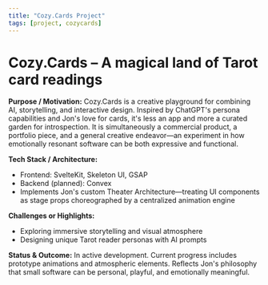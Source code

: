 ```yaml
---
title: "Cozy.Cards Project"
tags: [project, cozycards]
---
```


# Cozy.Cards – A magical land of Tarot card readings

**Purpose / Motivation:**
Cozy.Cards is a creative playground for combining AI, storytelling, and interactive design. Inspired by ChatGPT's persona capabilities and Jon's love for cards, it's less an app and more a curated garden for introspection. It is simultaneously a commercial product, a portfolio piece, and a general creative endeavor—an experiment in how emotionally resonant software can be both expressive and functional.

**Tech Stack / Architecture:**

- Frontend: SvelteKit, Skeleton UI, GSAP
- Backend (planned): Convex
- Implements Jon's custom Theater Architecture—treating UI components as stage props choreographed by a centralized animation engine

**Challenges or Highlights:**

- Exploring immersive storytelling and visual atmosphere
- Designing unique Tarot reader personas with AI prompts

**Status & Outcome:**
In active development. Current progress includes prototype animations and atmospheric elements. Reflects Jon's philosophy that small software can be personal, playful, and emotionally meaningful.
